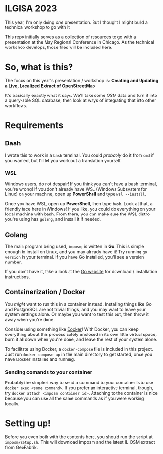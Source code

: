 # ILGISA 2023

This year, I'm only doing *one* presentation. But I thought I might build a technical workshop to go with it!

This repo initially serves as a collection of resources to go with a presentation at the May Regional Conference in Chicago. As the technical workshop develops, those files will be included here.

# So, what is this?

The focus on this year's presentation / workshop is: **Creating and Updating a Live, Localized Extract of OpenStreetMap**

It's basically exactly what it says. We'll take some OSM data and turn it into a query-able SQL database, then look at ways of integrating that into other workflows.

# Requirements
## Bash

I wrote this to work in a `bash` terminal. You could *probably* do it from `cmd` if you wanted, but I'll let you work out a translation yourself.

### WSL

Windows users, do not despair! If you think you can't have a bash terminal, you're wrong! If you don't already have WSL (Windows Subsystem for Linux) on your machine, open up **PowerShell** and type `wsl --install`.

Once you have WSL, open up **PowerShell**, then type `bash`. Look at that, a friendly face here in Windows! If you like, you could do everything on your local machine with bash. From there, you can make sure the WSL distro you're using has `golang`, and install it if needed.

## Golang

The main program being used, `imposm`, is written in **Go**. This is simple enough to install on Linux, and you may already have it! Try running `go version` in your terminal. If you have Go installed, you'll see a version number.

If you don't have it, take a look at the [Go website](https://go.dev) for download / installation instructions.

## Containerization / Docker

You *might* want to run this in a container instead. Installing things like Go and PostgreSQL are not trivial things, and you may want to leave your system settings alone. Or maybe you want to test this out, then throw it away when you're done.

Consider using something like [Docker](https://www.docker.com/)! With Docker, you can keep everything about this process safely enclosed in its own little virtual space, burn it all down when you're done, and leave the rest of your system alone.

To facilitate using Docker, a `docker-compose` file is included in this project. Just run `docker compose up` in the main directory to get started, once you have Docker installed and running.

### Sending comands to your container

Probably the simplest way to send a command to your container is to use `docker exec <some command>`.
If you prefer an interactive terminal, though, try `docker attach <imposm container id>`. Attaching to the container is nice because you can use all the same commands as if you were working locally.

# Setting up!

Before you even both with the contents here, you should run the script at `imposm/setup.sh`. This will download imposm and the latest IL OSM extract from GeoFabrik.